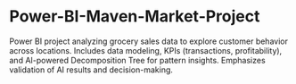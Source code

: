 # Power-BI-Maven-Market-Project
Power BI project analyzing grocery sales data to explore customer behavior across locations. Includes data modeling, KPIs (transactions, profitability), and AI-powered Decomposition Tree for pattern insights. Emphasizes validation of AI results and decision-making.
